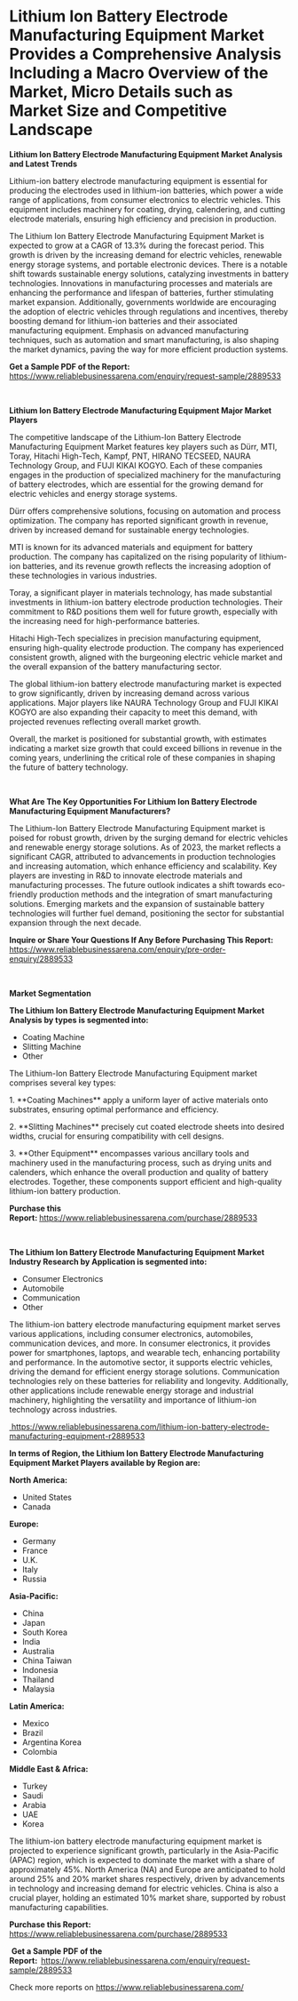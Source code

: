 <p><h1>Lithium Ion Battery Electrode Manufacturing Equipment Market Provides a Comprehensive Analysis Including a Macro Overview of the Market, Micro Details such as Market Size and Competitive Landscape</h1></p><p><strong>Lithium Ion Battery Electrode Manufacturing Equipment Market Analysis and Latest Trends</strong></p>
<p><p>Lithium-ion battery electrode manufacturing equipment is essential for producing the electrodes used in lithium-ion batteries, which power a wide range of applications, from consumer electronics to electric vehicles. This equipment includes machinery for coating, drying, calendering, and cutting electrode materials, ensuring high efficiency and precision in production.</p><p>The Lithium Ion Battery Electrode Manufacturing Equipment Market is expected to grow at a CAGR of 13.3% during the forecast period. This growth is driven by the increasing demand for electric vehicles, renewable energy storage systems, and portable electronic devices. There is a notable shift towards sustainable energy solutions, catalyzing investments in battery technologies. Innovations in manufacturing processes and materials are enhancing the performance and lifespan of batteries, further stimulating market expansion. Additionally, governments worldwide are encouraging the adoption of electric vehicles through regulations and incentives, thereby boosting demand for lithium-ion batteries and their associated manufacturing equipment. Emphasis on advanced manufacturing techniques, such as automation and smart manufacturing, is also shaping the market dynamics, paving the way for more efficient production systems.</p></p>
<p><strong>Get a Sample PDF of the Report:&nbsp;</strong> <a href="https://www.reliablebusinessarena.com/enquiry/request-sample/2889533?utm_campaign=3118&utm_medium=2&utm_source=Github&utm_content=ia&utm_term=14032025&utm_id=lithium-ion-battery-electrode-manufacturing-equipment">https://www.reliablebusinessarena.com/enquiry/request-sample/2889533</a></p>
<p>&nbsp;</p>
<p><strong>Lithium Ion Battery Electrode Manufacturing Equipment Major Market Players</strong></p>
<p><p>The competitive landscape of the Lithium-Ion Battery Electrode Manufacturing Equipment Market features key players such as Dürr, MTI, Toray, Hitachi High-Tech, Kampf, PNT, HIRANO TECSEED, NAURA Technology Group, and FUJI KIKAI KOGYO. Each of these companies engages in the production of specialized machinery for the manufacturing of battery electrodes, which are essential for the growing demand for electric vehicles and energy storage systems.</p><p>Dürr offers comprehensive solutions, focusing on automation and process optimization. The company has reported significant growth in revenue, driven by increased demand for sustainable energy technologies. </p><p>MTI is known for its advanced materials and equipment for battery production. The company has capitalized on the rising popularity of lithium-ion batteries, and its revenue growth reflects the increasing adoption of these technologies in various industries.</p><p>Toray, a significant player in materials technology, has made substantial investments in lithium-ion battery electrode production technologies. Their commitment to R&D positions them well for future growth, especially with the increasing need for high-performance batteries.</p><p>Hitachi High-Tech specializes in precision manufacturing equipment, ensuring high-quality electrode production. The company has experienced consistent growth, aligned with the burgeoning electric vehicle market and the overall expansion of the battery manufacturing sector.</p><p>The global lithium-ion battery electrode manufacturing market is expected to grow significantly, driven by increasing demand across various applications. Major players like NAURA Technology Group and FUJI KIKAI KOGYO are also expanding their capacity to meet this demand, with projected revenues reflecting overall market growth.</p><p>Overall, the market is positioned for substantial growth, with estimates indicating a market size growth that could exceed billions in revenue in the coming years, underlining the critical role of these companies in shaping the future of battery technology.</p></p>
<p>&nbsp;</p>
<p><strong>What Are The Key Opportunities For Lithium Ion Battery Electrode Manufacturing Equipment Manufacturers?</strong></p>
<p><p>The Lithium-Ion Battery Electrode Manufacturing Equipment market is poised for robust growth, driven by the surging demand for electric vehicles and renewable energy storage solutions. As of 2023, the market reflects a significant CAGR, attributed to advancements in production technologies and increasing automation, which enhance efficiency and scalability. Key players are investing in R&D to innovate electrode materials and manufacturing processes. The future outlook indicates a shift towards eco-friendly production methods and the integration of smart manufacturing solutions. Emerging markets and the expansion of sustainable battery technologies will further fuel demand, positioning the sector for substantial expansion through the next decade.</p></p>
<p><strong>Inquire or Share Your Questions If Any Before Purchasing This Report:</strong> <a href="https://www.reliablebusinessarena.com/enquiry/pre-order-enquiry/2889533?utm_campaign=3118&utm_medium=2&utm_source=Github&utm_content=ia&utm_term=14032025&utm_id=lithium-ion-battery-electrode-manufacturing-equipment">https://www.reliablebusinessarena.com/enquiry/pre-order-enquiry/2889533</a></p>
<p>&nbsp;</p>
<p><strong>Market Segmentation</strong></p>
<p><strong>The Lithium Ion Battery Electrode Manufacturing Equipment Market Analysis by types is segmented into:</strong></p>
<p><ul><li>Coating Machine</li><li>Slitting Machine</li><li>Other</li></ul></p>
<p><p>The Lithium-Ion Battery Electrode Manufacturing Equipment market comprises several key types: </p><p>1. **Coating Machines** apply a uniform layer of active materials onto substrates, ensuring optimal performance and efficiency. </p><p>2. **Slitting Machines** precisely cut coated electrode sheets into desired widths, crucial for ensuring compatibility with cell designs. </p><p>3. **Other Equipment** encompasses various ancillary tools and machinery used in the manufacturing process, such as drying units and calenders, which enhance the overall production and quality of battery electrodes. Together, these components support efficient and high-quality lithium-ion battery production.</p></p>
<p><strong>Purchase this Report:&nbsp;</strong><a href="https://www.reliablebusinessarena.com/purchase/2889533?utm_campaign=3118&utm_medium=2&utm_source=Github&utm_content=ia&utm_term=14032025&utm_id=lithium-ion-battery-electrode-manufacturing-equipment">https://www.reliablebusinessarena.com/purchase/2889533</a></p>
<p>&nbsp;</p>
<p><strong>The Lithium Ion Battery Electrode Manufacturing Equipment Market Industry Research by Application is segmented into:</strong></p>
<p><ul><li>Consumer Electronics</li><li>Automobile</li><li>Communication</li><li>Other</li></ul></p>
<p><p>The lithium-ion battery electrode manufacturing equipment market serves various applications, including consumer electronics, automobiles, communication devices, and more. In consumer electronics, it provides power for smartphones, laptops, and wearable tech, enhancing portability and performance. In the automotive sector, it supports electric vehicles, driving the demand for efficient energy storage solutions. Communication technologies rely on these batteries for reliability and longevity. Additionally, other applications include renewable energy storage and industrial machinery, highlighting the versatility and importance of lithium-ion technology across industries.</p></p>
<p><a href="https://www.reliablebusinessarena.com/lithium-ion-battery-electrode-manufacturing-equipment-r2889533?utm_campaign=3118&utm_medium=2&utm_source=Github&utm_content=ia&utm_term=14032025&utm_id=lithium-ion-battery-electrode-manufacturing-equipment">&nbsp;https://www.reliablebusinessarena.com/lithium-ion-battery-electrode-manufacturing-equipment-r2889533</a></p>
<p><strong>In terms of Region, the Lithium Ion Battery Electrode Manufacturing Equipment Market Players available by Region are:</strong></p>
<p>
    <p> <strong> North America: </strong>
        <ul>
            <li>United States</li>
            <li>Canada</li>
        </ul>
        </p> 
    <p> <strong> Europe: </strong>
        <ul>
            <li>Germany</li>
            <li>France</li>
            <li>U.K.</li>
            <li>Italy</li>
            <li>Russia</li>
        </ul>
        </p> 
    <p> <strong> Asia-Pacific: </strong>
        <ul>
            <li>China</li>
            <li>Japan</li>
            <li>South Korea</li>
            <li>India</li>
            <li>Australia</li>
            <li>China Taiwan</li>
            <li>Indonesia</li>
            <li>Thailand</li>
            <li>Malaysia</li>
        </ul>
        </p> 
    <p> <strong> Latin America: </strong>
        <ul>
            <li>Mexico</li>
            <li>Brazil</li>
            <li>Argentina Korea</li>
            <li>Colombia</li>
        </ul>
        </p> 
    <p> <strong> Middle East & Africa: </strong>
        <ul>
            <li>Turkey</li>
            <li>Saudi</li>
            <li>Arabia</li>
            <li>UAE</li>
            <li>Korea</li>
        </ul>
    </p>
    </p>
<p><p>The lithium-ion battery electrode manufacturing equipment market is projected to experience significant growth, particularly in the Asia-Pacific (APAC) region, which is expected to dominate the market with a share of approximately 45%. North America (NA) and Europe are anticipated to hold around 25% and 20% market shares respectively, driven by advancements in technology and increasing demand for electric vehicles. China is also a crucial player, holding an estimated 10% market share, supported by robust manufacturing capabilities.</p></p>
<p><strong>Purchase this Report: </strong><a href="https://www.reliablebusinessarena.com/purchase/2889533?utm_campaign=3118&utm_medium=2&utm_source=Github&utm_content=ia&utm_term=14032025&utm_id=lithium-ion-battery-electrode-manufacturing-equipment">https://www.reliablebusinessarena.com/purchase/2889533</a></p>
<p>&nbsp;<strong>Get a Sample PDF of the Report:&nbsp;&nbsp;</strong><a href="https://www.reliablebusinessarena.com/enquiry/request-sample/2889533?utm_campaign=3118&utm_medium=2&utm_source=Github&utm_content=ia&utm_term=14032025&utm_id=lithium-ion-battery-electrode-manufacturing-equipment">https://www.reliablebusinessarena.com/enquiry/request-sample/2889533</a></p>
<p><strong></strong></p>
<p>Check more reports on <a href="https://www.reliablebusinessarena.com/?utm_campaign=3118&utm_medium=2&utm_source=Github&utm_content=ia&utm_term=14032025&utm_id=lithium-ion-battery-electrode-manufacturing-equipment">https://www.reliablebusinessarena.com/</a></p>